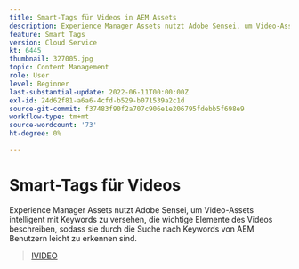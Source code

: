 ```yaml
---
title: Smart-Tags für Videos in AEM Assets
description: Experience Manager Assets nutzt Adobe Sensei, um Video-Assets intelligent mit Keywords zu versehen, die wichtige Elemente des Videos beschreiben, sodass sie durch die Suche nach Keywords von AEM Benutzern leicht zu erkennen sind.
feature: Smart Tags
version: Cloud Service
kt: 6445
thumbnail: 327005.jpg
topic: Content Management
role: User
level: Beginner
last-substantial-update: 2022-06-11T00:00:00Z
exl-id: 24d62f81-a6a6-4cfd-b529-b071539a2c1d
source-git-commit: f37483f90f2a707c906e1e206795fdebb5f698e9
workflow-type: tm+mt
source-wordcount: '73'
ht-degree: 0%

---
```


# Smart-Tags für Videos

Experience Manager Assets nutzt Adobe Sensei, um Video-Assets intelligent mit Keywords zu versehen, die wichtige Elemente des Videos beschreiben, sodass sie durch die Suche nach Keywords von AEM Benutzern leicht zu erkennen sind.

>[!VIDEO](https://video.tv.adobe.com/v/327005/?quality=12&learn=on)
